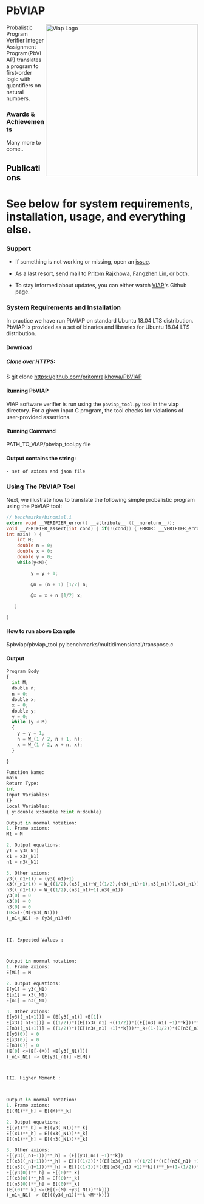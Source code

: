 # PbVIAP
<img src="VIAP_logo.jpg" width=400 alt="Viap Logo" align="right">

Probalistic Program Verifier Integer Assignment Program(PbVIAP) translates a program to first-order logic with
quantifiers on natural numbers. 

### Awards & Achievements

Many more to come..

## Publications



# See below for system requirements, installation, usage, and everything else.

### Support

* If something is not working or missing, open an [issue](https://github.com/VerifierIntegerAssignment/VerifierIntegerAssignment.github.io/issues).

* As a last resort, send mail to 
  [Pritom Rajkhowa](mailto:pritom.rajkhowa@gmail.com), [Fangzhen Lin](mailto:flin@cs.ust.hk), or both.

* To stay informed about updates, you can either watch [VIAP](https://verifierintegerassignment.github.io/)'s Github page.




### System Requirements and Installation

In practice we have run PbVIAP on standard Ubuntu 18.04 LTS distribution. PbVIAP is provided as a set of binaries and libraries for
Ubuntu 18.04 LTS distribution. 

#### Download 


##### Clone over HTTPS:

 $ git clone https://github.com/pritomrajkhowa/PbVIAP
 
 #### Running PbVIAP


VIAP software verifier is run using the `pbviap_tool.py` tool in the viap directory.
For a given input C program, the tool checks for violations of user-provided
assertions. 

#### Running Command

PATH_TO_VIAP/pbviap_tool.py file

#### Output contains the string:
```
- set of axioms and json file
```






### Using The PbVIAP Tool

Next, we illustrate how to translate the following simple probalistic program using the PbVIAP
tool:

```C
// benchmarks/binomial.i
extern void __VERIFIER_error() __attribute__ ((__noreturn__));
void __VERIFIER_assert(int cond) { if(!(cond)) { ERROR: __VERIFIER_error(); } }
int main( ) {
    int M;
    double n = 0;
    double x = 0;
    double y = 0;
    while(y<M){

         y = y + 1;

         @n = (n + 1) [1/2] n;

         @x = x + n [1/2] x;

   }

}
```

#### How to run above Example 

$pbviap/pbviap_tool.py  benchmarks/multidimensional/transpose.c

#### Output 

```python
Program Body
{
  int M;
  double n;
  n = 0;
  double x;
  x = 0;
  double y;
  y = 0;
  while (y < M)
  {
    y = y + 1;
    n = W_(1 / 2, n + 1, n);
    x = W_(1 / 2, x + n, x);
  }

}

Function Name:
main
Return Type:
int
Input Variables:
{}
Local Variables:
{ y:double x:double M:int n:double}

Output in normal notation:
1. Frame axioms:
M1 = M

2. Output equations:
y1 = y3(_N1)
x1 = x3(_N1)
n1 = n3(_N1)

3. Other axioms:
y3((_n1+1)) = (y3(_n1)+1)
x3((_n1+1)) = W_((1/2),(x3(_n1)+W_((1/2),(n3(_n1)+1),n3(_n1))),x3(_n1))
n3((_n1+1)) = W_((1/2),(n3(_n1)+1),n3(_n1))
y3(0) = 0
x3(0) = 0
n3(0) = 0
(0<=(-(M)+y3(_N1)))
(_n1<_N1) -> (y3(_n1)<M)



II. Expected Values :



Output in normal notation:
1. Frame axioms:
E[M1] = M

2. Output equations:
E[y1] = y3(_N1)
E[x1] = x3(_N1)
E[n1] = n3(_N1)

3. Other axioms:
E[y3((_n1+1))] = (E[y3(_n1)] +E[1])
E[x3((_n1+1))] = ((1/2))*((E[(x3(_n1) +((1/2))*((E[(n3(_n1) +1)**k]))**_k+(1-(1/2))*(E[n3(_n1)])**_k)**k]))**_k+(1-(1/2))*(E[x3(_n1)])**_k
E[n3((_n1+1))] = ((1/2))*((E[(n3(_n1) +1)**k]))**_k+(1-(1/2))*(E[n3(_n1)])**_k
E[y3(0)] = 0
E[x3(0)] = 0
E[n3(0)] = 0
(E[0] <=(E[-(M)] +E[y3(_N1)]))
(_n1<_N1) -> (E[y3(_n1)] <E[M])



III. Higher Moment :



Output in normal notation:
1. Frame axioms:
E[(M1)**_h] = E[(M)**_k]

2. Output equations:
E[(y1)**_h] = E[(y3(_N1))**_k]
E[(x1)**_h] = E[(x3(_N1))**_k]
E[(n1)**_h] = E[(n3(_N1))**_k]

3. Other axioms:
E[(y3((_n1+1)))**_h] = (E[(y3(_n1) +1)**k])
E[(x3((_n1+1)))**_h] = E[(((1/2))*((E[(x3(_n1) +((1/2))*((E[(n3(_n1) +1)**k]))**_k+(1-(1/2))*(E[n3(_n1)])**_k)**k]))**_k+(1-(1/2))*(E[x3(_n1)])**_k)**_k]
E[(n3((_n1+1)))**_h] = E[(((1/2))*((E[(n3(_n1) +1)**k]))**_k+(1-(1/2))*(E[n3(_n1)])**_k)**_k]
E[(y3(0))**_h] = E[(0)**_k]
E[(x3(0))**_h] = E[(0)**_k]
E[(n3(0))**_h] = E[(0)**_k]
(E[(0)**_k] <=(E[(-(M) +y3(_N1))**k]))
(_n1<_N1) -> (E[((y3(_n1))**k <M**k)])
```




